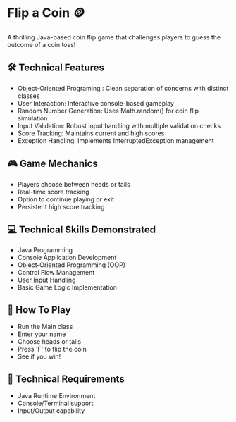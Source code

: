 # Flip a Coin 🪙

A thrilling Java-based coin flip game that challenges players to guess the outcome of a coin toss!

## 🛠️ Technical Features
- Object-Oriented Programing : Clean separation of concerns with distinct classes
- User Interaction: Interactive console-based gameplay
- Random Number Generation: Uses Math.random() for coin flip simulation
- Input Validation: Robust input handling with multiple validation checks
- Score Tracking: Maintains current and high scores
- Exception Handling: Implements InterruptedException management

## 🎮 Game Mechanics
- Players choose between heads or tails 
- Real-time score tracking 
- Option to continue playing or exit 
- Persistent high score tracking 

## 💻 Technical Skills Demonstrated
- Java Programming
- Console Application Development
- Object-Oriented Programming (OOP)
- Control Flow Management
- User Input Handling
- Basic Game Logic Implementation

## 🎯 How To Play
- Run the Main class 
- Enter your name
- Choose heads or tails
- Press 'F' to flip the coin
- See if you win!

## 🔧 Technical Requirements
- Java Runtime Environment
- Console/Terminal support
- Input/Output capability
